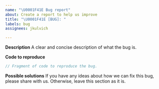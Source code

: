 ```yaml
---
name: "\U0001F41E Bug report"
about: Create a report to help us improve
title: "\U0001F41E [BUG]: "
labels: bug
assignees: jkulvich

---
```


**Description**
A clear and concise description of what the bug is.

**Code to reproduce**
```go
// Fragment of code to reproduce the bug.
```

**Possible solutions**
If you have any ideas about how we can fix this bug, please share with us.
Otherwise, leave this section as it is.
